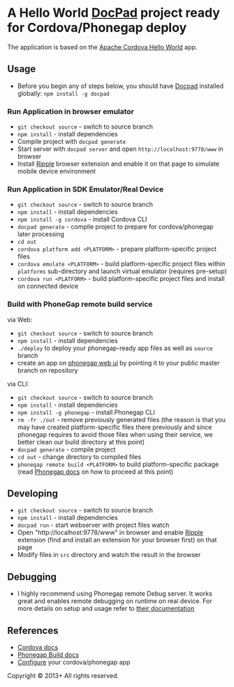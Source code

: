 # A Hello World [DocPad](http://docpad.org) project ready for Cordova/Phonegap deploy

The application is based on the [Apache Cordova Hello World][cordova-app] app.

## Usage

  - Before you begin any of steps below, you should have
    [Docpad](http://docpad.org) installed
    globally: `npm install -g docpad`

### Run Application in browser emulator

  - `git checkout source` - switch to source branch
  - `npm install` - install dependencies
  - Compile project with `docpad generate`
  - Start server with `docpad server` and open `http://localhost:9778/www` in
    browser
  - Install [Ripple](http://ripple.incubator.apache.org)
    browser extension and enable it on that page to simulate mobile device
    environment

### Run Application in SDK Emulator/Real Device

- `git checkout source` - switch to source branch
- `npm install` - install dependencies
- `npm install -g cordova` - install Cordova CLI
- `docpad generate` - compile project to prepare for cordova/phonegap later
  processing
- `cd out`
- `cordova platform add <PLATFORM>` - prepare platform-specific project files
- `cordova emulate <PLATFORM>` - build platform-specific project files
  within `platforms` sub-directory and launch virtual emulator (requires
  pre-setup)
- `cordova run <PLATFORM>` - build platform-specific project files and install
  on connected device


### Build with PhoneGap remote build service

via Web:

- `git checkout source` - switch to source branch
- `npm install` - install dependencies
- `./deploy` to deploy your phonegap-ready app files as well as `source` branch
- create an app on [phonegap web ui](http://build.phonegap.com) by pointing it
  to your public master branch on repository

via CLI:

- `git checkout source` - switch to source branch
- `npm install` - install dependencies
- `npm install -g phonegap` - install Phonegap CLI
- `rm -fr ./out` - remove previously generated files (the reason is that you
  may have created platform-specific files there previously and since phonegap
  requires to avoid those files when using their service, we better clean our
  build directory at this point)
- `docpad generate` - compile project
- `cd out` - change directory to compiled files
- `phonegap remote build <PLATFORM>` to build platform-specific package
  (read [Phonegap docs](https://build.phonegap.com/docs) on how to proceed at this point)


## Developing

- `git checkout source` - switch to source branch
- `npm install` - install dependencies
- `docpad run` - start webserver with project files watch
- Open "http://localhost:9778/www" in browser and enable
  [Ripple](http://ripple.incubator.apache.org/) extension (find and install an
  extension for your browser first) on that page
- Modify files in `src` directory and watch the result in the browser


## Debugging

- I highly recommend using Phonegap remote Debug server. It works great and
  enables remote debugging on runtime on real device. For more details on setup
  and usage refer to [their
  documentation](https://build.phonegap.com/docs/advanced-debugging)


## References

- [Cordova docs](http://cordova.apache.org/docs/en/edge/)
- [Phonegap Build docs](https://build.phonegap.com/docs)
- [Configure](https://build.phonegap.com/docs/config-xml) your cordova/phonegap app


Copyright &copy; 2013+ All rights reserved.

[cordova-app]: http://github.com/apache/cordova-app-hello-world
